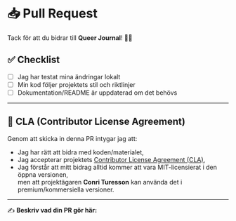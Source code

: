 # 📥 Pull Request

Tack för att du bidrar till **Queer Journal**! 🌈✨

## ✅ Checklist
- [ ] Jag har testat mina ändringar lokalt
- [ ] Min kod följer projektets stil och riktlinjer
- [ ] Dokumentation/README är uppdaterad om det behövs

---

## 📜 CLA (Contributor License Agreement)

Genom att skicka in denna PR intygar jag att:
- Jag har rätt att bidra med koden/materialet,
- Jag accepterar projektets [Contributor License Agreement (CLA)](../CONTRIBUTOR_LICENSE_AGREEMENT.md),
- Jag förstår att mitt bidrag alltid kommer att vara MIT-licensierat i den öppna versionen,  
  men att projektägaren **Conri Turesson** kan använda det i premium/kommersiella versioner.

---

✍️ **Beskriv vad din PR gör här:**
